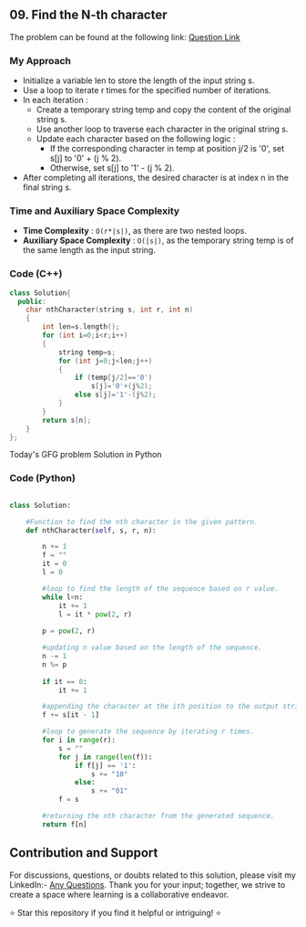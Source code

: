 ## 09. Find the N-th character
The problem can be found at the following link: [Question Link](https://www.geeksforgeeks.org/problems/find-the-n-th-character5925/1)

### My Approach
- Initialize a variable len to store the length of the input string s.
- Use a loop to iterate r times for the specified number of iterations.
- In each iteration : 
  - Create a temporary string temp and copy the content of the original string s.
  - Use another loop to traverse each character in the original string s.
  - Update each character based on the following logic :
    - If the corresponding character in temp at position j/2 is '0', set s[j] to '0' + (j % 2).
    - Otherwise, set s[j] to '1' - (j % 2).
- After completing all iterations, the desired character is at index n in the final string s.

### Time and Auxiliary Space Complexity

- **Time Complexity** : `O(r*|s|)`, as there are two nested loops.
- **Auxiliary Space Complexity** : `O(|s|)`, as the temporary string temp is of the same length as the input string.

### Code (C++)
```cpp
class Solution{
  public:
    char nthCharacter(string s, int r, int n)
    {
        int len=s.length();
        for (int i=0;i<r;i++)
        {
            string temp=s;
            for (int j=0;j<len;j++)
            {
                if (temp[j/2]=='0')
                    s[j]='0'+(j%2);
                else s[j]='1'-(j%2);
            }
        }
        return s[n];
    }
};
```
Today's GFG problem Solution in Python
### Code (Python)
```.py

class Solution:

    #Function to find the nth character in the given pattern.
    def nthCharacter(self, s, r, n):

        n += 1
        f = ""
        it = 0
        l = 0

        #loop to find the length of the sequence based on r value.
        while l<n:
            it += 1
            l = it * pow(2, r)
        
        p = pow(2, r)

        #updating n value based on the length of the sequence.
        n -= 1
        n %= p
        
        if it == 0:
            it += 1

        #appending the character at the ith position to the output string.
        f += s[it - 1]

        #loop to generate the sequence by iterating r times.
        for i in range(r):
            s = ""
            for j in range(len(f)):
                if f[j] == '1':
                    s += "10"
                else:
                    s += "01"
            f = s

        #returning the nth character from the generated sequence.
        return f[n]
```

## Contribution and Support

For discussions, questions, or doubts related to this solution, please visit my LinkedIn:- [Any Questions](https://www.linkedin.com/in/het-patel-8b110525a/). 
Thank you for your input; together, we strive to create a space where learning is a collaborative endeavor.

⭐ Star this repository if you find it helpful or intriguing! ⭐
